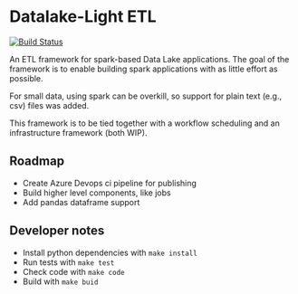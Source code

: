 # Datalake-Light ETL

[![Build Status](https://dev.azure.com/ypma-data/dl-light/_apis/build/status/fhcypma.dl-light-etl?branchName=main)](https://dev.azure.com/ypma-data/dl-light/_build/latest?definitionId=6&branchName=main)

An ETL framework for spark-based Data Lake applications.
The goal of the framework is to enable building spark applications with as little effort as possible.

For small data, using spark can be overkill, so support for plain text (e.g., csv) files was added.

This framework is to be tied together with a workflow scheduling and an infrastructure framework (both WIP).

## Roadmap

* Create Azure Devops ci pipeline for publishing
* Build higher level components, like jobs
* Add pandas dataframe support

## Developer notes

* Install python dependencies with `make install`
* Run tests with `make test`
* Check code with `make code`
* Build with `make buid`